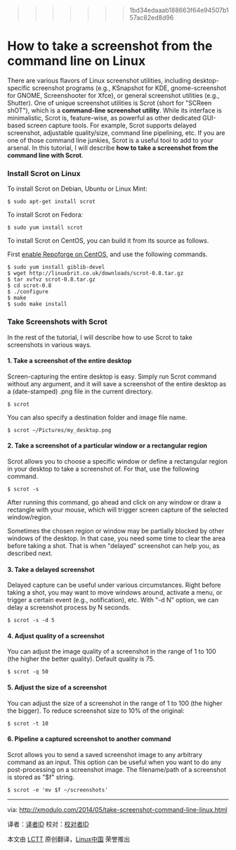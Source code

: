 
>>>>>>> 1bd34edaaab188663f64e94507b157ac82ed8d96

How to take a screenshot from the command line on Linux
================================================================================
There are various flavors of Linux screenshot utilities, including desktop-specific screenshot programs (e.g., KSnapshot for KDE, gnome-screenshot for GNOME, Screenshooter for Xfce), or general screenshot utilities (e.g., Shutter). One of unique screenshot utilities is Scrot (short for "SCReen shOT"), which is a **command-line screenshot utility**. While its interface is minimalistic, Scrot is, feature-wise, as powerful as other dedicated GUI-based screen capture tools. For example, Scrot supports delayed screenshot, adjustable quality/size, command line pipelining, etc. If you are one of those command line junkies, Scrot is a useful tool to add to your arsenal. In this tutorial, I will describe **how to take a screenshot from the command line with Scrot**.

### Install Scrot on Linux ###

To install Scrot on Debian, Ubuntu or Linux Mint:

    $ sudo apt-get install scrot

To install Scrot on Fedora:

    $ sudo yum install scrot

To install Scrot on CentOS, you can build it from its source as follows.

First [enable Repoforge on CentOS][1], and use the following commands.

    $ sudo yum install giblib-devel
    $ wget http://linuxbrit.co.uk/downloads/scrot-0.8.tar.gz
    $ tar xvfvz scrot-0.8.tar.gz
    $ cd scrot-0.8
    $ ./configure
    $ make
    $ sudo make install

### Take Screenshots with Scrot ###

In the rest of the tutorial, I will describe how to use Scrot to take screenshots in various ways.

#### 1. Take a screenshot of the entire desktop ####

Screen-capturing the entire desktop is easy. Simply run Scrot command without any argument, and it will save a screenshot of the entire desktop as a (date-stamped) .png file in the current directory.

    $ scrot

You can also specify a destination folder and image file name.

    $ scrot ~/Pictures/my_desktop.png

#### 2. Take a screenshot of a particular window or a rectangular region ####

Scrot allows you to choose a specific window or define a rectangular region in your desktop to take a screenshot of. For that, use the following command.

    $ scrot -s

After running this command, go ahead and click on any window or draw a rectangle with your mouse, which will trigger screen capture of the selected window/region.

Sometimes the chosen region or window may be partially blocked by other windows of the desktop. In that case, you need some time to clear the area before taking a shot. That is when "delayed" screenshot can help you, as described next.

#### 3. Take a delayed screenshot ####

Delayed capture can be useful under various circumstances. Right before taking a shot, you may want to move windows around, activate a menu, or trigger a certain event (e.g., notification), etc. With "-d N" option, we can delay a screenshot process by N seconds.

    $ scrot -s -d 5

#### 4. Adjust quality of a screenshot ####

You can adjust the image quality of a screenshot in the range of 1 to 100 (the higher the better quality). Default quality is 75.

    $ scrot -q 50

#### 5. Adjust the size of a screenshot ####

You can adjust the size of a screenshot in the range of 1 to 100 (the higher the bigger). To reduce screenshot size to 10% of the original:

    $ scrot -t 10

#### 6. Pipeline a captured screenshot to another command ####

Scrot allows you to send a saved screenshot image to any arbitrary command as an input. This option can be useful when you want to do any post-processing on a screenshot image. The filename/path of a screenshot is stored as "$f" string.

    $ scrot -e 'mv $f ~/screenshots' 

--------------------------------------------------------------------------------

via: http://xmodulo.com/2014/05/take-screenshot-command-line-linux.html

译者：[译者ID](https://github.com/译者ID) 校对：[校对者ID](https://github.com/校对者ID)

本文由 [LCTT](https://github.com/LCTT/TranslateProject) 原创翻译，[Linux中国](http://linux.cn/) 荣誉推出

[1]:http://xmodulo.com/2013/01/how-to-set-up-rpmforge-repoforge-repository-on-centos.html
